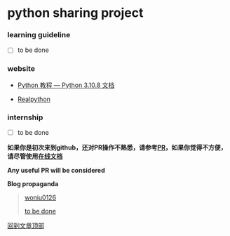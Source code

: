 # **python sharing project**



### learning guideline

- [ ] to be done





### website

- [Python 教程 — Python 3.10.8 文档](https://docs.python.org/zh-cn/3/tutorial/index.html)

- [Realpython](https://realpython.com/)



### internship

- [ ] to be done















**如果你是初次来到github，还对PR操作不熟悉，请参考[PR](./post/pr.md)，如果你觉得不方便，请尽管使用[在线文档](https://docs.qq.com/doc/DTXNTWWVkblhuZHB1?&u=30e6ed245fb5440f8b8f579f07375bf8)**

**Any useful PR will be considered** 

















**Blog propaganda**

> [woniu0126](https://woniu0126.github.io/)
>
> [to be done]()



[回到文章顶部](#python资料共享)
